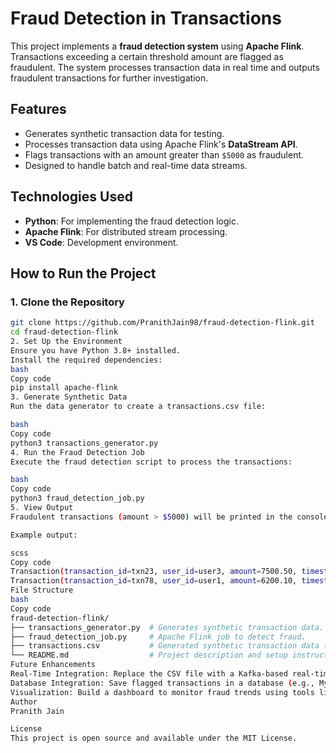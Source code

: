 # Fraud Detection in Transactions

This project implements a **fraud detection system** using **Apache Flink**. Transactions exceeding a certain threshold amount are flagged as fraudulent. The system processes transaction data in real time and outputs fraudulent transactions for further investigation.

## Features
- Generates synthetic transaction data for testing.
- Processes transaction data using Apache Flink's **DataStream API**.
- Flags transactions with an amount greater than `$5000` as fraudulent.
- Designed to handle batch and real-time data streams.

## Technologies Used
- **Python**: For implementing the fraud detection logic.
- **Apache Flink**: For distributed stream processing.
- **VS Code**: Development environment.

## How to Run the Project

### 1. Clone the Repository
```bash
git clone https://github.com/PranithJain98/fraud-detection-flink.git
cd fraud-detection-flink
2. Set Up the Environment
Ensure you have Python 3.8+ installed.
Install the required dependencies:
bash
Copy code
pip install apache-flink
3. Generate Synthetic Data
Run the data generator to create a transactions.csv file:

bash
Copy code
python3 transactions_generator.py
4. Run the Fraud Detection Job
Execute the fraud detection script to process the transactions:

bash
Copy code
python3 fraud_detection_job.py
5. View Output
Fraudulent transactions (amount > $5000) will be printed in the console.

Example output:

scss
Copy code
Transaction(transaction_id=txn23, user_id=user3, amount=7500.50, timestamp=1671408891000)
Transaction(transaction_id=txn78, user_id=user1, amount=6200.10, timestamp=1671408894000)
File Structure
bash
Copy code
fraud-detection-flink/
├── transactions_generator.py  # Generates synthetic transaction data.
├── fraud_detection_job.py     # Apache Flink job to detect fraud.
├── transactions.csv           # Generated synthetic transaction data (after running generator).
└── README.md                  # Project description and setup instructions.
Future Enhancements
Real-Time Integration: Replace the CSV file with a Kafka-based real-time data stream.
Database Integration: Save flagged transactions in a database (e.g., MySQL, PostgreSQL).
Visualization: Build a dashboard to monitor fraud trends using tools like Grafana or Power BI.
Author
Pranith Jain

License
This project is open source and available under the MIT License.

